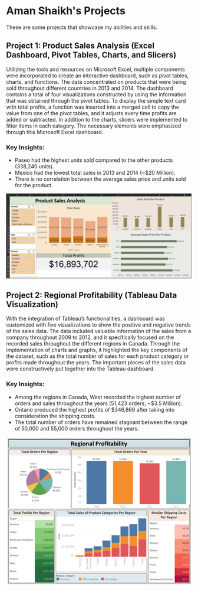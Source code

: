 # Aman Shaikh's Projects
These are some projects that showcase my abilities and skills.

## Project 1: Product Sales Analysis (Excel Dashboard, Pivot Tables, Charts, and Slicers)
Utilizing the tools and resources on Microsoft Excel, multiple components were incorporated to create an interactive dashboard, such as pivot tables, charts, and functions. The data concentrated on products that were being sold throughout different countries in 2013 and 2014. The dashboard contains a total of four visualizations constructed by using the information that was obtained through the pivot tables. To display the simple text card with total profits, a function was inserted into a merged cell to copy the value from one of the pivot tables, and it adjusts every time profits are added or subtracted. In addition to the charts, slicers were implemented to filter items in each category. The necessary elements were emphasized through this Microsoft Excel dashboard.

### Key Insights:
- Paseo had the highest units sold compared to the other products (338,240 units). 
- Mexico had the lowest total sales in 2013 and 2014 (~$20 Million). 
- There is no correlation between the average sales price and units sold for the product.

![](img/Product_Sales_Excel.jpg)

## Project 2: Regional Profitability (Tableau Data Visualization)
With the integration of Tableau’s functionalities, a dashboard was customized with five visualizations to show the positive and negative trends of the sales data. The data included valuable information of the sales from a company throughout 2009 to 2012, and it specifically focused on the recorded sales throughout the different regions in Canada. Through the implementation of charts and graphs, it highlighted the key components of the dataset, such as the total number of sales for each product category or profits made throughout the years. The important pieces of the sales data were constructively put together into the Tableau dashboard.

### Key Insights:
- Among the regions in Canada, West recorded the highest number of orders and sales throughout the years (51,423 orders, ~$3.5 Million). 
- Ontario produced the highest profits of $346,869 after taking into consideration the shipping costs. 
- The total number of orders have remained stagnant between the range of 50,000 and 55,000 orders throughout the years.

![](img/Regional_Profits_Tableau.jpg)
